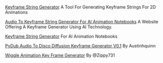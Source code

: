 
[Keyframe String Generator](https://www.chigozie.co.uk/keyframe-string-generator)
A Tool For Generating Keyframe Strings For 2D Animations

[Audio To Keyframe String Generator For AI Animation Notebooks](https://www.chigozie.co.uk/audio-keyframe-generator/)
A Website Offering A Keyframe Generator Using AI Technology.

[Keyframe String Generator](https://keyframe-string-generator.glitch.me/)
For AI Animation Notebooks

[PyDub Audio To Disco Diffusion Keyframe Generator V0.1](https://colab.research.google.com/gist/austinhquinn/52c9a845a3ede3541bf3890efda276e0/pydub-audio-to-disco-diffusion-keyframe-generator-v0-1.ipynb)
By Austinhquinn

[Wiggle Animation Key Frame Generator](https://colab.research.google.com/github/zippy731/wiggle/blob/main/Wiggle_Standalone_5_0.ipynb)
By @Zippy731
